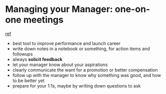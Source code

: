 # Managing your Manager: one-on-one meetings
[ref](http://katemats.com/managing-your-manager-one-on-one-meetings/)

- best tool to improve performance and launch career
- write down notes in a notebook or something, for action items and followups
- always **solicit feedback**
- let your manager know about your aspirations
- clearly communicate the want for a promotion or better compensation
- follow up with the manager to know why something was good, and how to be better yet
- prepare for your 1:1s, maybe by writing down questions to ask